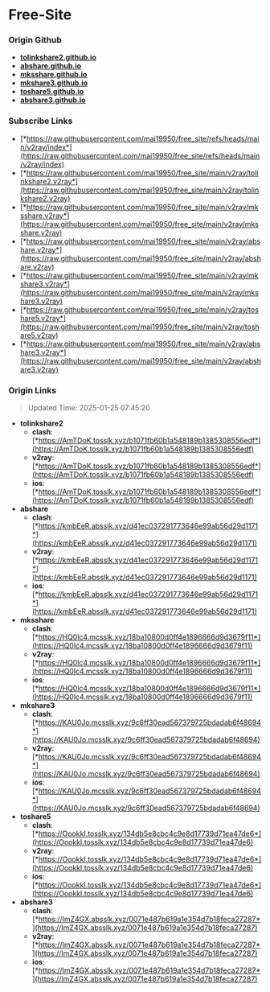 # Free-Site

### Origin Github

- [**tolinkshare2.github.io**](https://github.com/tolinkshare2/tolinkshare2.github.io)
- [**abshare.github.io**](https://github.com/abshare/abshare.github.io)
- [**mksshare.github.io**](https://github.com/mksshare/mksshare.github.io)
- [**mkshare3.github.io**](https://github.com/mkshare3/mkshare3.github.io)
- [**toshare5.github.io**](https://github.com/toshare5/toshare5.github.io)
- [**abshare3.github.io**](https://github.com/abshare3/abshare3.github.io)

### Subscribe Links

- [*https://raw.githubusercontent.com/mai19950/free_site/refs/heads/main/v2ray/index*](https://raw.githubusercontent.com/mai19950/free_site/refs/heads/main/v2ray/index)
- [*https://raw.githubusercontent.com/mai19950/free_site/main/v2ray/tolinkshare2.v2ray*](https://raw.githubusercontent.com/mai19950/free_site/main/v2ray/tolinkshare2.v2ray)
- [*https://raw.githubusercontent.com/mai19950/free_site/main/v2ray/mksshare.v2ray*](https://raw.githubusercontent.com/mai19950/free_site/main/v2ray/mksshare.v2ray)
- [*https://raw.githubusercontent.com/mai19950/free_site/main/v2ray/abshare.v2ray*](https://raw.githubusercontent.com/mai19950/free_site/main/v2ray/abshare.v2ray)
- [*https://raw.githubusercontent.com/mai19950/free_site/main/v2ray/mkshare3.v2ray*](https://raw.githubusercontent.com/mai19950/free_site/main/v2ray/mkshare3.v2ray)
- [*https://raw.githubusercontent.com/mai19950/free_site/main/v2ray/toshare5.v2ray*](https://raw.githubusercontent.com/mai19950/free_site/main/v2ray/toshare5.v2ray)
- [*https://raw.githubusercontent.com/mai19950/free_site/main/v2ray/abshare3.v2ray*](https://raw.githubusercontent.com/mai19950/free_site/main/v2ray/abshare3.v2ray)

### Origin Links

> Updated Time: 2025-01-25 07:45:20

- **tolinkshare2**
  - **clash**: [*https://AmTDoK.tosslk.xyz/b1071fb60b1a548189b1385308556edf*](https://AmTDoK.tosslk.xyz/b1071fb60b1a548189b1385308556edf)
  - **v2ray**: [*https://AmTDoK.tosslk.xyz/b1071fb60b1a548189b1385308556edf*](https://AmTDoK.tosslk.xyz/b1071fb60b1a548189b1385308556edf)
  - **ios**: [*https://AmTDoK.tosslk.xyz/b1071fb60b1a548189b1385308556edf*](https://AmTDoK.tosslk.xyz/b1071fb60b1a548189b1385308556edf)
- **abshare**
  - **clash**: [*https://kmbEeR.absslk.xyz/d41ec037291773646e99ab56d29d1171*](https://kmbEeR.absslk.xyz/d41ec037291773646e99ab56d29d1171)
  - **v2ray**: [*https://kmbEeR.absslk.xyz/d41ec037291773646e99ab56d29d1171*](https://kmbEeR.absslk.xyz/d41ec037291773646e99ab56d29d1171)
  - **ios**: [*https://kmbEeR.absslk.xyz/d41ec037291773646e99ab56d29d1171*](https://kmbEeR.absslk.xyz/d41ec037291773646e99ab56d29d1171)
- **mksshare**
  - **clash**: [*https://HQ0lc4.mcsslk.xyz/18ba10800d0ff4e1896666d9d3679f11*](https://HQ0lc4.mcsslk.xyz/18ba10800d0ff4e1896666d9d3679f11)
  - **v2ray**: [*https://HQ0lc4.mcsslk.xyz/18ba10800d0ff4e1896666d9d3679f11*](https://HQ0lc4.mcsslk.xyz/18ba10800d0ff4e1896666d9d3679f11)
  - **ios**: [*https://HQ0lc4.mcsslk.xyz/18ba10800d0ff4e1896666d9d3679f11*](https://HQ0lc4.mcsslk.xyz/18ba10800d0ff4e1896666d9d3679f11)
- **mkshare3**
  - **clash**: [*https://KAU0Jo.mcsslk.xyz/9c6ff30ead567379725bdadab6f48694*](https://KAU0Jo.mcsslk.xyz/9c6ff30ead567379725bdadab6f48694)
  - **v2ray**: [*https://KAU0Jo.mcsslk.xyz/9c6ff30ead567379725bdadab6f48694*](https://KAU0Jo.mcsslk.xyz/9c6ff30ead567379725bdadab6f48694)
  - **ios**: [*https://KAU0Jo.mcsslk.xyz/9c6ff30ead567379725bdadab6f48694*](https://KAU0Jo.mcsslk.xyz/9c6ff30ead567379725bdadab6f48694)
- **toshare5**
  - **clash**: [*https://OookkI.tosslk.xyz/134db5e8cbc4c9e8d17739d71ea47de6*](https://OookkI.tosslk.xyz/134db5e8cbc4c9e8d17739d71ea47de6)
  - **v2ray**: [*https://OookkI.tosslk.xyz/134db5e8cbc4c9e8d17739d71ea47de6*](https://OookkI.tosslk.xyz/134db5e8cbc4c9e8d17739d71ea47de6)
  - **ios**: [*https://OookkI.tosslk.xyz/134db5e8cbc4c9e8d17739d71ea47de6*](https://OookkI.tosslk.xyz/134db5e8cbc4c9e8d17739d71ea47de6)
- **abshare3**
  - **clash**: [*https://ImZ4GX.absslk.xyz/0071e487b619a1e354d7b18feca27287*](https://ImZ4GX.absslk.xyz/0071e487b619a1e354d7b18feca27287)
  - **v2ray**: [*https://ImZ4GX.absslk.xyz/0071e487b619a1e354d7b18feca27287*](https://ImZ4GX.absslk.xyz/0071e487b619a1e354d7b18feca27287)
  - **ios**: [*https://ImZ4GX.absslk.xyz/0071e487b619a1e354d7b18feca27287*](https://ImZ4GX.absslk.xyz/0071e487b619a1e354d7b18feca27287)
